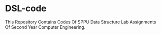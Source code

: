 # DSL-code
This Repository Contains Codes Of SPPU Data Structure Lab Assignments Of Second Year Computer Engineering.
